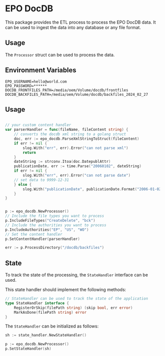 # EPO DocDB

This package provides the ETL process to process the EPO DocDB data.
It can be used to ingest the data into any database or any file format.

## Usage 

The `Processor` struct can be used to process the data.

## Environment Variables

```env
EPO_USERNAME=hello@world.com
EPO_PASSWORD=******
DOCDB_FRONTFILES_PATH=/media/oem/Volume/docdb/frontfiles
DOCDB_BACKFILES_PATH=/media/oem/Volume/docdb/backfiles_2024_02_27
```

## Usage

```go

// your custom content handler
var parserHandler = func(fileName, fileContent string) {
	// converts the docdb xml string to a golang struct
    doc, err := epo_docdb.ParseXmlStringToStruct(fileContent)
    if err != nil {
		slog.With("err", err).Error("can not parse xml")
        return
    }
    dateString := strconv.Itoa(doc.DatepublAttr)
    publicationDate, err := time.Parse("20060102", dateString)
    if err != nil {
        slog.With("err", err).Error("can not parse date")
    // set data to 9999-12-31
    } else {
        slog.With("publicationDate", publicationDate.Format("2006-01-02")).Info("publicationDate")
    }
}


p := epo_docdb.NewProcessor()
// Include the file types you want to process
p.IncludeFileTypes("CreateDelete", "bck")
// Include the authorities you want to process
p.IncludeAuthorities("EP", "US", "WO")
// Set the content handler
p.SetContentHandler(parserHandler)

err := p.ProcessDirectory("/docdb/backfiles")
```


## State

To track the state of the processing, the `StateHandler` interface can be used.

This state handler should implement the following methods:
```go
// StateHandler can be used to track the state of the application
type StateHandler interface {
	RegisterOrSkip(filePath string) (skip bool, err error)
	MarkAsDone(filePath string) error
}
```

The `StateHandler` can be initialized as follows:
```go
sh := state_handler.NewStateHandler()

p := epo_docdb.NewProcessor()
p.SetStateHandler(sh)
```





